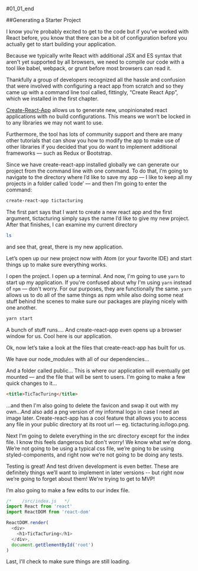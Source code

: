 #01_01_end

##Generating a Starter Project

I know you’re probably excited to get to the code but if you’ve worked with React before, you know that there can be a bit of configuration before you actually get to start building your application.

Because we typically write React with additional JSX and ES syntax that aren't yet supported by all browsers, we need to compile our code with a tool like babel, webpack, or grunt before most browsers can read it.

Thankfully a group of developers recognized all the hassle and confusion that were involved with configuring a react app from scratch and so they came up with a command line tool called, fittingly, “Create React App”, which we installed in the first chapter.

[Create-React-App](https://github.com/facebookincubator/create-react-app) allows us to generate new, unopinionated react applications with no build configurations. This means we won’t be locked in to any libraries we may not want to use.

Furthermore, the tool has lots of community support and there are many other tutorials that can show you how to modify the app to make use of other libraries if you decided that you do want to implement additional frameworks –– such as Redux or Bootstrap.

Since we have create-react-app installed globally we can generate our project from the command line with one command. To do that, I’m going to navigate to the directory where I’d like to save my app –– I like to keep all my projects in a folder called ‘code’ –– and then I’m going to enter the command:

```bash
create-react-app tictacturing
```

The first part says that I want to create a new react app and the first argument, tictacturing simply says the name I’d like to give my new project. After that finishes, I can examine my current directory

```bash
ls
```

and see that, great, there is my new application.

Let’s open up our new project now with Atom (or your favorite IDE) and start things up to make sure everything works.

I open the project. I open up a terminal. And now, I'm going to use `yarn` to start up my application. If you're confused about why I'm using `yarn` instead of `npm` –– don't worry. For our purposes, they are functionally the same. `yarn` allows us to do all of the same things as npm while also doing some neat stuff behind the scenes to make sure our packages are playing nicely with one another.

```bash
yarn start
```

A bunch of stuff runs.... And create-react-app even opens up a browser window for us. Cool here is our application.

Ok, now let’s take a look at the files that create-react-app has built for us.

We have our node_modules with all of our dependencies...

And a folder called public... This is where our application will eventually get mounted –– and the file that will be sent to users. I'm going to make a few quick changes to it...

```html
<title>TicTacTuring</title>
```

...and then I'm also going to delete the favicon and swap it out with my own...And also add a png version of my informal logo in case I need an image later. Create-react-app has a cool feature that allows you to access any file in your public directory at its root url –– eg. tictacturing.io/logo.png.

Next I'm going to delete everything in the src directory except for the index file. I know this feels dangerous but don't worry! We know what we're dong. We’re not going to be using a typical css file, we’re going to be using styled-components, and right now we’re not going to be doing any tests.

Testing is great! And test driven development is even better. These are definitely things we’ll want to implement in later versions -- but right now we’re going to forget about them! We're trying to get to MVP!

I’m also going to make a few edits to our index file.

```javascript
/*    /src/index.js   */
import React from 'react'
import ReactDOM from 'react-dom'

ReactDOM.render(
  <div>
    <h1>TicTacTuring</h1>
  </div>,
  document.getElementById('root')
)
```

Last, I'll check to make sure things are still loading.
